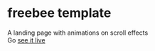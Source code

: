 # freebee template
A landing page with animations on scroll effects  
Go [see it live](https://tonnyhawk.github.io/freebee-template/src/index.html)

